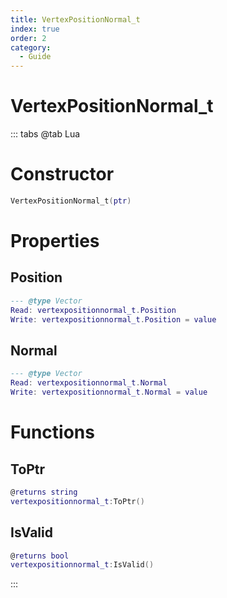 ```yaml
---
title: VertexPositionNormal_t
index: true
order: 2
category:
  - Guide
---
```


# VertexPositionNormal_t

::: tabs
@tab Lua
# Constructor
```lua
VertexPositionNormal_t(ptr)
```
# Properties
## Position 
```lua
--- @type Vector
Read: vertexpositionnormal_t.Position
Write: vertexpositionnormal_t.Position = value
```
## Normal 
```lua
--- @type Vector
Read: vertexpositionnormal_t.Normal
Write: vertexpositionnormal_t.Normal = value
```
# Functions
## ToPtr
```lua
@returns string
vertexpositionnormal_t:ToPtr()
```
## IsValid
```lua
@returns bool
vertexpositionnormal_t:IsValid()
```

:::